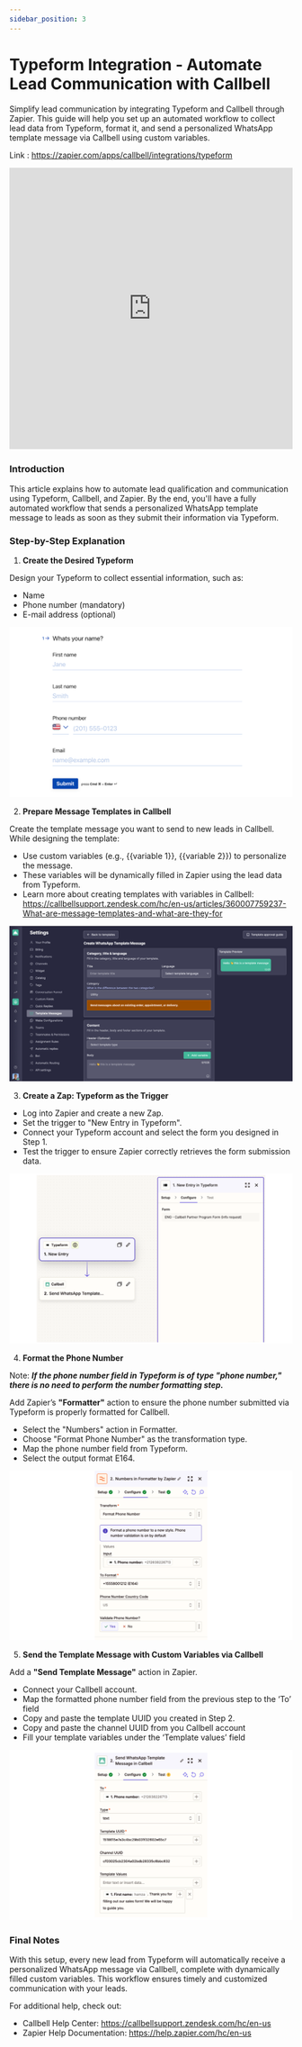 ```yaml
---
sidebar_position: 3
---
```


# Typeform Integration - Automate Lead Communication with Callbell

Simplify lead communication by integrating Typeform and Callbell through Zapier. This guide will help you set up an automated workflow to collect lead data from Typeform, format it, and send a personalized WhatsApp template message via Callbell using custom variables.

Link : https://zapier.com/apps/callbell/integrations/typeform

<iframe width="100%" height="500" src="https://www.youtube.com/embed/dJYwrNcfSPI?si=esDxnGo5KQfuLgE7" title="How to avoid the Infinite Loop problem" frameborder="0" allow="accelerometer; autoplay; clipboard-write; encrypted-media; gyroscope; picture-in-picture; web-share" referrerpolicy="strict-origin-when-cross-origin" allowfullscreen></iframe>

### Introduction

This article explains how to automate lead qualification and communication using Typeform, Callbell, and Zapier. By the end, you'll have a fully automated workflow that sends a personalized WhatsApp template message to leads as soon as they submit their information via Typeform.

### Step-by-Step Explanation

1. <strong>Create the Desired Typeform</strong>

Design your Typeform to collect essential information, such as:

- Name
- Phone number (mandatory)
- E-mail address (optional)

![create_desired_typeform](../../assets/create_desired_typeform.png)

2. <strong>Prepare Message Templates in Callbell</strong>

Create the template message you want to send to new leads in Callbell. While designing the template:

- Use custom variables (e.g., {{variable 1}}, {{variable 2}}) to personalize the message.
- These variables will be dynamically filled in Zapier using the lead data from Typeform.
- Learn more about creating templates with variables in Callbell: https://callbellsupport.zendesk.com/hc/en-us/articles/360007759237-What-are-message-templates-and-what-are-they-for

![prepare_message_template](../../assets/prepare_message_template.png)

3. <strong>Create a Zap: Typeform as the Trigger</strong>

- Log into Zapier and create a new Zap.
- Set the trigger to "New Entry in Typeform".
- Connect your Typeform account and select the form you designed in Step 1.
- Test the trigger to ensure Zapier correctly retrieves the form submission data.

![create_zap](../../assets/create_zap.png)

4. <strong>Format the Phone Number</strong>


Note: <strong><em>If the phone number field in Typeform is of type "phone number," there is no need to perform the number formatting step.</em></strong>

Add Zapier’s <strong>"Formatter"</strong> action to ensure the phone number submitted via Typeform is properly formatted for Callbell.

- Select the "Numbers" action in Formatter.
- Choose "Format Phone Number" as the transformation type.
- Map the phone number field from Typeform.
- Select the output format E164.

![format_phone_number](../../assets/format_phone_number.png)

5. <strong>Send the Template Message with Custom Variables via Callbell</strong>

Add a <strong>"Send Template Message"</strong> action in Zapier.

- Connect your Callbell account.
- Map the formatted phone number field from the previous step to the ‘To’ field
- Copy and paste the template UUID you created in Step 2.
- Copy and paste the channel UUID from you Callbell account
- Fill your template variables under the ‘Template values’ field

![send_template_message](../../assets/send_template_message.png)

### Final Notes

With this setup, every new lead from Typeform will automatically receive a personalized WhatsApp message via Callbell, complete with dynamically filled custom variables. This workflow ensures timely and customized communication with your leads.

For additional help, check out:

- Callbell Help Center: https://callbellsupport.zendesk.com/hc/en-us
- Zapier Help Documentation: https://help.zapier.com/hc/en-us
